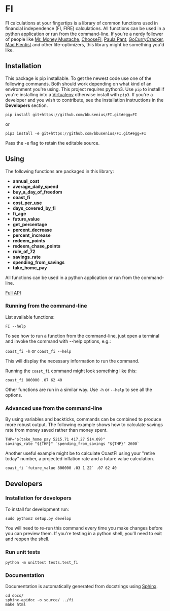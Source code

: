 # FI

FI calculations at your fingertips is a library of common functions used in financial independence (FI, FIRE) calculations. All functions can be used in a python application or run from the command-line. If you're a nerdy follower of people like [Mr. Money Mustache](http://www.mrmoneymustache.com/), [ChooseFI](https://www.choosefi.com/), [Paula Pant](https://affordanything.com/a), [GoCurryCracker](https://www.gocurrycracker.com/), [Mad FIentist](https://www.madfientist.com/) and other life-optimizers, this library might be something you'd like.

## Installation

This package is pip installable. To get the newest code use one of the following commands. Both should work depending on what kind of an environment you're using. This project requires python3. Use `pip` to install if you're installing into a [Virtualenv](https://virtualenv.pypa.io/en/stable/) otherwise install with `pip3`. If you're a developer and you wish to contribute, see the installation instructions in the **Developers** section.

```
pip install git+https://github.com/bbusenius/FI.git#egg=FI
```

or

```
pip3 install -e git+https://github.com/bbusenius/FI.git#egg=FI
```
Pass the -e flag to retain the editable source.

## Using

The following functions are packaged in this library:

- **annual_cost**
- **average_daily_spend**
- **buy_a_day_of_freedom**
- **coast_fi**
- **cost_per_use**
- **days_covered_by_fi**
- **fi_age**
- **future_value**
- **get_percentage**
- **percent_decrease**
- **percent_increase**
- **redeem_points**
- **redeem_chase_points**
- **rule_of_72**
- **savings_rate**
- **spending_from_savings**
- **take_home_pay**

All functions can be used in a python application or run from the command-line.

[Full API](https://fi.readthedocs.io/en/latest/source/fi.html)

### Running from the command-line

List available functions:

```FI --help```

To see how to run a function from the command-line, just open a terminal and invoke the command with --help options, e.g.:

```coast_fi -h``` or ```coast_fi --help```

This will display the necessary information to run the command.

Running the `coast_fi` command might look something like this:

```
coast_fi 800000 .07 62 40
```

Other functions are run in a similar way. Use `-h` or `--help` to see all the options.

### Advanced use from the command-line

By using variables and backticks, commands can be combined to produce more robust output. The following example shows how to calculate savings rate from money saved rather than money spent.

```
THP="$(take_home_pay 5215.71 417.27 514.09)"
savings_rate "${THP}" `spending_from_savings "${THP}" 2600`
```

Another useful example might be to calculate CoastFI using your "retire today" number, a projected inflation rate and a future value calculation.

```
coast_fi `future_value 800000 .03 1 22` .07 62 40
```

## Developers

### Installation for developers

To install for development run:
```
sudo python3 setup.py develop
```
You will need to re-run this command every time you make changes before you can preview them. If you're testing in a python shell, you'll need to exit and reopen the shell.

### Run unit tests

```
python -m unittest tests.test_fi
```

### Documentation

Documentation is automatically generated from docstrings using [Sphinx](https://docs.readthedocs.io/en/latest/getting_started.html#write-your-docs).

```
cd docs/
sphinx-apidoc -o source/ ../fi
make html
```
